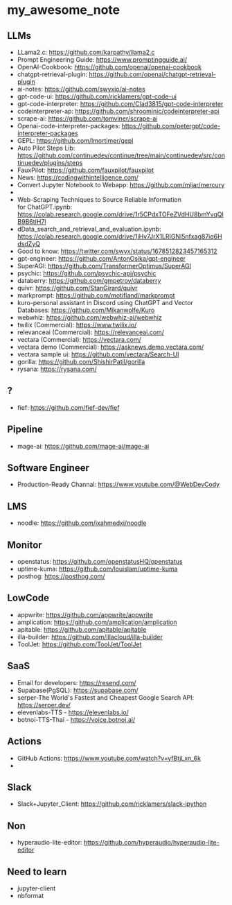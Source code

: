 # my_awesome_note

## LLMs
- LLama2.c: https://github.com/karpathy/llama2.c
- Prompt Engineering Guide: https://www.promptingguide.ai/
- OpenAI-Cookbook: https://github.com/openai/openai-cookbook
- chatgpt-retrieval-plugin: https://github.com/openai/chatgpt-retrieval-plugin
- ai-notes: https://github.com/swyxio/ai-notes
- gpt-code-ui: https://github.com/ricklamers/gpt-code-ui
- gpt-code-interpreter: https://github.com/Clad3815/gpt-code-interpreter
- codeinterpreter-ap: https://github.com/shroominic/codeinterpreter-api
- scrape-ai: https://github.com/tomviner/scrape-ai
- Openai-code-interpreter-packages: https://github.com/petergpt/code-interpreter-packages
- GEPL: https://github.com/lmortimer/gepl
- Auto Pilot Steps Lib: https://github.com/continuedev/continue/tree/main/continuedev/src/continuedev/plugins/steps
- FauxPilot: https://github.com/fauxpilot/fauxpilot
- News: https://codingwithintelligence.com/
- Convert Jupyter Notebook to Webapp: https://github.com/mljar/mercury
- 
- Web-Scraping Techniques to Source Reliable Information for ChatGPT.ipynb: https://colab.research.google.com/drive/1r5CPdxTOFeZVdHU8bmYvqQlB9B6tIH7l
- dData_search_and_retrieval_and_evaluation.ipynb: https://colab.research.google.com/drive/1jHv7JrX1LRIGNl5nfxag87iq6HdsdZyQ
- Good to know: https://twitter.com/swyx/status/1678512823457165312
- gpt-engineer: https://github.com/AntonOsika/gpt-engineer
- SuperAGI: https://github.com/TransformerOptimus/SuperAGI
- psychic: https://github.com/psychic-api/psychic
- databerry: https://github.com/gmpetrov/databerry
- quivr: https://github.com/StanGirard/quivr
- markprompt: https://github.com/motifland/markprompt
- kuro-personal assistant in Discord using ChatGPT and Vector Databases: https://github.com/Mikanwolfe/Kuro
- webwhiz: https://github.com/webwhiz-ai/webwhiz
- twilix (Commercial): https://www.twilix.io/
- relevanceai (Commercial): https://relevanceai.com/
- vectara (Commercial): https://vectara.com/
- vectara demo (Commercial): https://asknews.demo.vectara.com/
- vectara sample ui: https://github.com/vectara/Search-UI
- gorilla: https://github.com/ShishirPatil/gorilla
- rysana: https://rysana.com/

## ?
- fief: https://github.com/fief-dev/fief

## Pipeline
- mage-ai: https://github.com/mage-ai/mage-ai

## Software Engineer
- Production-Ready Channal: https://www.youtube.com/@WebDevCody

## LMS
- noodle: https://github.com/ixahmedxi/noodle

## Monitor
- openstatus: https://github.com/openstatusHQ/openstatus
- uptime-kuma: https://github.com/louislam/uptime-kuma
- posthog: https://posthog.com/

## LowCode
- appwrite: https://github.com/appwrite/appwrite
- amplication: https://github.com/amplication/amplication
- apitable: https://github.com/apitable/apitable
- illa-builder: https://github.com/illacloud/illa-builder
- ToolJet: https://github.com/ToolJet/ToolJet

## SaaS
- Email for developers: https://resend.com/
- Supabase(PgSQL): https://supabase.com/
- serper-The World's Fastest and Cheapest Google Search API: https://serper.dev/
- elevenlabs-TTS - https://elevenlabs.io/
- botnoi-TTS-Thai - https://voice.botnoi.ai/

## Actions
- GitHub Actions: https://www.youtube.com/watch?v=yfBtjLxn_6k
- 

## Slack
- Slack+Jupyter_Client: https://github.com/ricklamers/slack-ipython

## Non
- hyperaudio-lite-editor: https://github.com/hyperaudio/hyperaudio-lite-editor

## Need to learn
- jupyter-client
- nbformat
